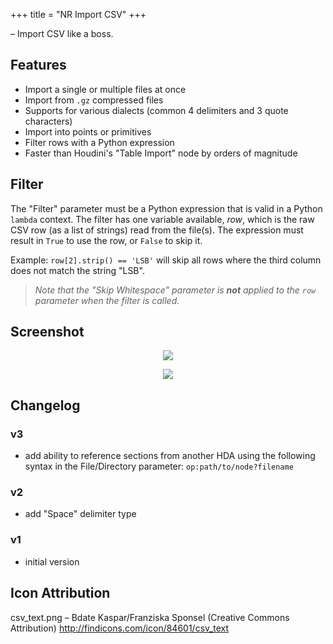 +++
title = "NR Import CSV"
+++

&ndash; Import CSV like a boss.

## Features

* Import a single or multiple files at once
* Import from `.gz` compressed files
* Supports for various dialects (common 4 delimiters and 3 quote characters)
* Import into points or primitives
* Filter rows with a Python expression
* Faster than Houdini's "Table Import" node by orders of magnitude

## Filter

The "Filter" parameter must be a Python expression that is valid in a Python
`lambda` context. The filter has one variable available, *row*, which is the
raw CSV row (as a list of strings) read from the file(s). The expression must
result in `True` to use the row, or `False` to skip it.

Example: `row[2].strip() == 'LSB'` will skip all rows where the third column
does not match the string "LSB".

> *Note that the "Skip Whitespace" parameter is __not__ applied to the `row`
> parameter when the filter is called.*

## Screenshot

<p align="center"><img src="https://i.imgur.com/SJGiTk4.png"/></p>
<p align="center"><img src="https://i.imgur.com/3Nu0huN.png"/></p>

## Changelog

### v3

* add ability to reference sections from another HDA using the following
  syntax in the File/Directory parameter: `op:path/to/node?filename`

### v2

* add "Space" delimiter type

### v1

* initial version

## Icon Attribution

csv_text.png &ndash; Bdate Kaspar/Franziska Sponsel (Creative Commons Attribution) http://findicons.com/icon/84601/csv_text
